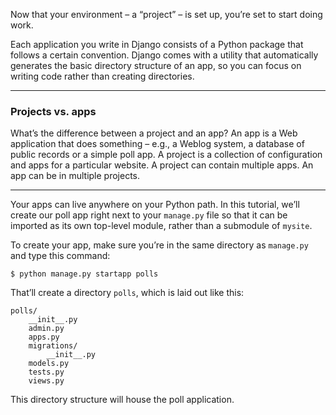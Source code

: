 Now that your environment – a “project” – is set up, you’re set to start
doing work.

Each application you write in Django consists of a Python package that
follows a certain convention. Django comes with a utility that
automatically generates the basic directory structure of an app, so you
can focus on writing code rather than creating directories.

---

### Projects vs. apps

What’s the difference between a project and an app? An app is a Web
application that does something – e.g., a Weblog system, a database of
public records or a simple poll app. A project is a collection of
configuration and apps for a particular website. A project can contain
multiple apps. An app can be in multiple projects.

---

Your apps can live anywhere on your Python path. In this tutorial, we’ll
create our poll app right next to your `manage.py` file so that it can
be imported as its own top-level module, rather than a submodule of
`mysite`.

To create your app, make sure you’re in the same directory as `manage.py`
and type this command:

```
$ python manage.py startapp polls
```

That’ll create a directory `polls`, which is laid out like this:

```
polls/
    __init__.py
    admin.py
    apps.py
    migrations/
        __init__.py
    models.py
    tests.py
    views.py
```

This directory structure will house the poll application.